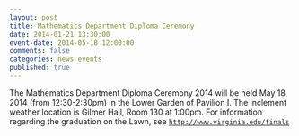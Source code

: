 ```yaml
---
layout: post
title: Mathematics Department Diploma Ceremony
date: 2014-01-21 13:30:00
event-date: 2014-05-18 12:00:00
comments: false
categories: news events
published: true
---
```


The Mathematics Department Diploma Ceremony 2014 will be held May 18, 2014 (from 12:30-2:30pm) in the Lower Garden of Pavilion I.  The inclement weather location is Gilmer Hall, Room 130 at 1:00pm. For information regarding the graduation on the Lawn, see [`http://www.virginia.edu/finals`](http://www.virginia.edu/finals)
